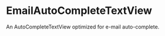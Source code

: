 EmailAutoCompleteTextView
=========================

An AutoCompleteTextView optimized for e-mail auto-complete.
